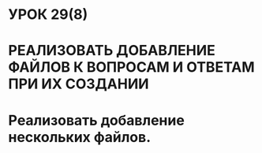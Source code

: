 
# УРОК 29(8)
#  РЕАЛИЗОВАТЬ ДОБАВЛЕНИЕ ФАЙЛОВ К ВОПРОСАМ И ОТВЕТАМ ПРИ ИХ СОЗДАНИИ
# Pеализовать добавление нескольких файлов.

